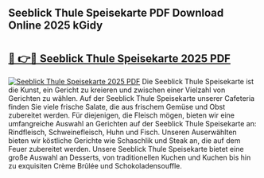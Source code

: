 ## Seeblick Thule Speisekarte PDF Download Online 2025 kGidy

# <h2><a href="http://gc7itq.nevu.top/?p=Seeblick+Thule+Speisekarte">🔗 👉🔴 Seeblick Thule Speisekarte 2025 PDF</a></h2>

[![Seeblick Thule Speisekarte 2025 PDF](https://i.imgur.com/dBaPXMq.png)](http://gc7itq.nevu.top/?p=Seeblick+Thule+Speisekarte)
Die Seeblick Thule Speisekarte ist die Kunst, ein Gericht zu kreieren und zwischen einer Vielzahl von Gerichten zu wählen. Auf der Seeblick Thule Speisekarte unserer Cafeteria finden Sie viele frische Salate, die aus frischem Gemüse und Obst zubereitet werden. Für diejenigen, die Fleisch mögen, bieten wir eine umfangreiche Auswahl an Gerichten auf der Seeblick Thule Speisekarte an: Rindfleisch, Schweinefleisch, Huhn und Fisch. Unseren Auserwählten bieten wir köstliche Gerichte wie Schaschlik und Steak an, die auf dem Feuer zubereitet werden. Unsere Seeblick Thule Speisekarte bietet eine große Auswahl an Desserts, von traditionellen Kuchen und Kuchen bis hin zu exquisiten Crème Brûlée und Schokoladensouffle.
